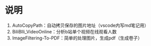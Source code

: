 # 说明
1. AutoCopyPath：自动拷贝保存的图片地址（vscode内写md笔记用）
2. BiliBIli_VideoOnline：分析b站单个视频在线观看人数
3. ImageFiltering-To-PDF：简单的处理图片，生成pdf（生成卷子）
